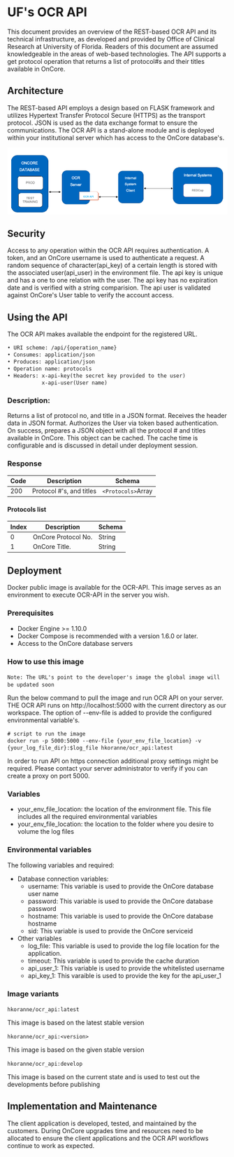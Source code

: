 # UF's OCR API

This document provides an overview of the REST-based OCR API and its technical infrastructure, as developed and provided by Office of Clinical Research at University of Florida. Readers of this document are assumed knowledgeable in the areas of web-based technologies.
The API supports a get protocol operation that returns a list of protocol#s and their titles available in OnCore.

## Architecture
The REST-based API employs a design based on FLASK framework and utilizes Hypertext Transfer Protocol Secure (HTTPS) as the transport protocol. JSON is used as the data exchange format to ensure the communications. The OCR API is a stand-alone module and is deployed within your institutional server which has access to the OnCore database's.
 
![ocr_api_architecture](img/overview.png)

## Security

Access to any operation within the OCR API requires authentication. A token, and an OnCore username is used to authenticate a request. A random sequence of character(api_key) of a certain length is stored with the associated user(api_user) in the environment file. The api key is unique and has a one to one relation with the user. The api key has no expiration date and is verified with a string comparision. The api user is validated against OnCore's User table to verify the account access.

## Using the API
The OCR API makes available the endpoint for the registered URL.

```
• URI scheme: /api/{operation_name}
• Consumes: application/json
• Produces: application/json
• Operation name: protocols
• Headers: x-api-key(the secret key provided to the user)
           x-api-user(User name)
```

### Description:

Returns a list of protocol no, and title in a JSON format. Receives the header data in JSON format. Authorizes the User via token based authentication. On success, prepares a JSON object with all the protocol # and titles available in OnCore. This object can be cached. The cache time is configurable and is discussed in detail under deployment session.


### Response

| Code | Description        |Schema                          |
| ---- | ------------------ | ------------------------------ |
| 200  | Protocol #'s, and titles | `<Protocols>`Array  |

#### Protocols list

| Index| Description        |Schema                          |
| ---- | ------------------ | ------------------------------ |
|   0  | OnCore Protocol No.| String |
|   1  | OnCore Title.| String |

## Deployment

Docker public image is available for the OCR-API. This image serves as an environment to execute OCR-API in the server you wish.
 
### Prerequisites

- Docker Engine >= 1.10.0
- Docker Compose is recommended with a version 1.6.0 or later.
- Access to the OnCore database servers

### How to use this image
`Note: The URL's point to the developer's image the global image will be updated soon`

Run the below command to pull the image and run OCR API on your server. THE OCR API runs on http://localhost:5000 with the current directory as our workspace. The option of --env-file is added to provide the configured environmental variable's. 

    # script to run the image
    docker run -p 5000:5000 --env-file {your_env_file_location} -v {your_log_file_dir}:$log_file hkoranne/ocr_api:latest

In order to run API on https connection additional proxy settings might be required. Please contact your server administrator to verify if you can create a proxy on port 5000.

### Variables
- your_env_file_location: the location of the environment file. This file includes all the required environmental variables
- your_env_file_location: the location to the folder where you desire to volume the log files

### Environmental variables

The following variables and required:
- Database connection variables:
    - username: This variable is used to provide the OnCore database user name
    - password: This variable is used to provide the OnCore database password
    - hostname: This variable is used to provide the OnCore database hostname
    - sid: This variable is used to provide the OnCore serviceid
- Other variables
    - log_file: This variable is used to provide the log file location for the application.
    - timeout: This variable is used to provide the cache duration
    - api_user_1: This variable is used to provide the whitelisted username
    - api_key_1: This varaible is used to provide the key for the api_user_1

### Image variants

`hkoranne/ocr_api:latest`

This image is based on the latest stable version

`hkoranne/ocr_api:<version>`

This image is based on the given stable version

`hkoranne/ocr_api:develop`

This image is based on the current state and is used to test out the developments before publishing


## Implementation and Maintenance
The client application is developed, tested, and maintained by the customers. During OnCore upgrades time and resources need to be allocated to ensure the client applications and the OCR API workflows continue to work as expected.






